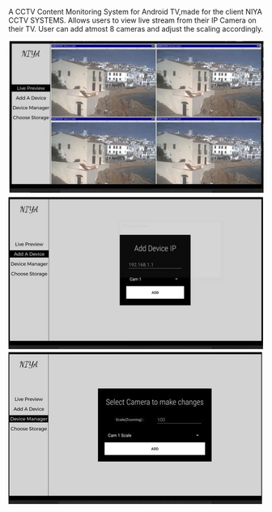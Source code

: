 A CCTV Content Monitoring System for Android TV,made for the client NIYA CCTV SYSTEMS. Allows users to view live stream from their IP Camera on their TV. User can add atmost 8 cameras and adjust the scaling accordingly.

![](https://github.com/shad687/CMS-ANDROID-TV/blob/main/home1.JPG)
![](https://github.com/shad687/CMS-ANDROID-TV/blob/main/add.JPG)
![](https://github.com/shad687/CMS-ANDROID-TV/blob/main/scale.JPG)



